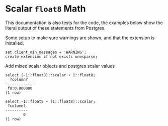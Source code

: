 # Scalar `float8` Math

This documentation is also tests for the code, the examples below
show the literal output of these statements from Postgres.

Some setup to make sure warnings are shown, and that the extension
is installed.
``` postgres-console
set client_min_messages = 'WARNING';
create extension if not exists onesparse;
```
Add mixed scalar objects and postgres scalar values
``` postgres-console
select (-1::float8)::scalar + 1::float8;
  ?column?   
-------------
 f8:0.000000
(1 row)

select -1::float8 + (1::float8)::scalar;
 ?column? 
----------
        0
(1 row)

```